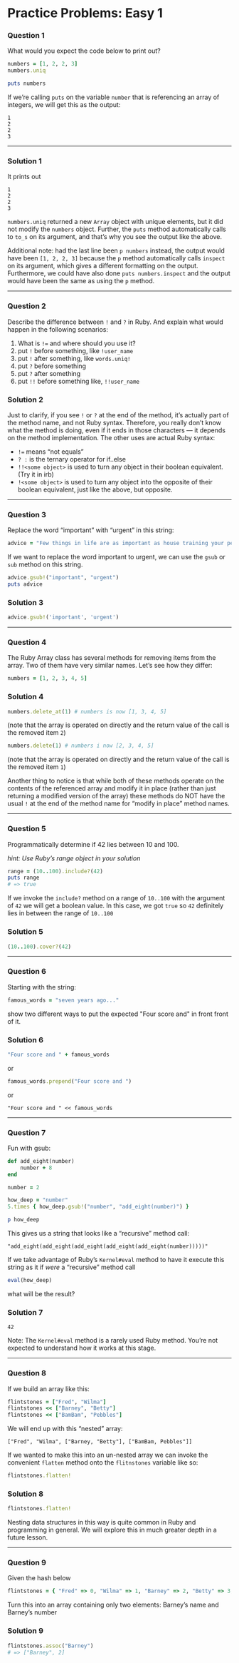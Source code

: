 # Practice Problems: Easy 1
### Question 1

What would you expect the code below to print out?

```rb 
numbers = [1, 2, 2, 3]
numbers.uniq 

puts numbers
```

If we’re calling `puts` on the variable `number` that is referencing an array of integers, we will get this as the output:

```
1
2
2
3
```


- - - -

### Solution 1 

It prints out

```
1
2
2
3
```

`numbers.uniq` returned a new `Array` object with unique elements, but it did not modify the `numbers` object. Further, the `puts` method automatically calls to `to_s` on its argument, and that’s why you see the output like the above.

Additional note: had the last line been `p numbers` instead, the output would have been `[1, 2, 2, 3]` because the `p` method automatically calls `inspect` on its argument, which gives a different formatting on the output. Furthermore, we could have also done `puts numbers.inspect` and the output would have been the same as using the `p` method.

- - - -

### Question 2

Describe the difference between `!` and `?` in Ruby. And explain what would happen in the following scenarios:

1. What is `!=` and where should you use it?
2. put `!` before something, like `!user_name`
3. put `!` after something, like `words.uniq!`
4. put `?` before something 
5. put `?` after something 
6. put `!!` before something like, `!!user_name` 

### Solution 2

Just to clarify, if you see `!` or `?` at the end of the method, it’s actually part of the method name, and not Ruby syntax. Therefore, you really don’t know what the method is doing, even if it ends in those characters — it depends on the method implementation. The other uses are actual Ruby syntax:

* `!=` means “not equals”
* `? :` is the ternary operator for if..else 
* `!!<some object>` is used to turn any object in their boolean equivalent. (Try it in irb)
* `!<some object>` is used to turn any object into the opposite of their boolean equivalent, just like the above, but opposite.

- - - -

### Question 3

Replace the word “important” with “urgent” in this string:

```rb 
advice = "Few things in life are as important as house training your pet dinosaur" 
```

If we want to replace the word important to urgent, we can use the `gsub` or `sub` method on this string.

```rb
advice.gsub!("important", "urgent")
puts advice
```

### Solution 3

```rb
advice.gsub!('important', 'urgent')
```

- - - -

### Question 4

The Ruby Array class has several methods for removing items from the array. Two of them have very similar names. Let’s see how they differ:

```rb 
numbers = [1, 2, 3, 4, 5]
```

### Solution 4 

```rb
numbers.delete_at(1) # numbers is now [1, 3, 4, 5]
```

(note that the array is operated on directly and the return value of the call is the removed item `2`)

```rb 
numbers.delete(1) # numbers i now [2, 3, 4, 5]
```

(note that the array is operated on directly and the return value of the call is the removed item `1`) 

Another thing to notice is that while both of these methods operate on the contents of the referenced array and modify it in place (rather than just returning a modified version of the array) these methods do NOT have the usual `!` at the end of the method name for “modify in place” method names. 

- - - -

### Question 5

Programmatically determine if 42 lies between 10 and 100.

*hint: Use Ruby’s range object in your solution*

```rb
range = (10..100).include?(42)
puts range
# => true
```

If we invoke the `include?` method on a range of `10..100` with the argument of `42` we will get a boolean value. In this case, we got `true` so `42` definitely lies in between the range of `10..100` 

### Solution 5

```rb 
(10..100).cover?(42)
```

- - - -

### Question 6

Starting with the string:

```rb 
famous_words = "seven years ago..."
```

show two different ways to put the expected "Four score and" in front front of it.

### Solution 6 

```rb 
"Four score and " + famous_words
```

or 

```rb 
famous_words.prepend("Four score and ")
```

or 

```
"Four score and " << famous_words
```

- - - -
### Question 7

Fun with gsub: 

```rb 
def add_eight(number)
	number + 8
end 

number = 2 

how_deep = "number"
5.times { how_deep.gsub!("number", "add_eight(number)") }

p how_deep
```

This gives us a string that looks like a “recursive” method call:

```
"add_eight(add_eight(add_eight(add_eight(add_eight(number)))))"
```

If we take advantage of Ruby’s `Kernel#eval` method to have it execute this string as it if *were* a “recursive” method call

```rb 
eval(how_deep)
```

what will be the result?

### Solution 7

```
42
```

Note: The `Kernel#eval` method is a rarely used Ruby method. You’re not expected to understand how it works at this stage.

- - - -

### Question 8 

If we build an array like this:

```rb 
flintstones = ["Fred", "Wilma"]
flintstones << ["Barney", "Betty"]
flintstones << ["BamBam", "Pebbles"]
```

We will end up with this “nested” array:

```
["Fred", "Wilma", ["Barney, "Betty"], ["BamBam, Pebbles"]]
```

If we wanted to make this into an un-nested array we can invoke the convenient `flatten` method onto the `flitnstones` variable like so:

```rb 
flintstones.flatten!
```

### Solution 8 

```rb 
flintstones.flatten!
```

Nesting data structures in this way is quite common in Ruby and programming in general. We will explore this in much greater depth in a future lesson.

- - - -

### Question 9 

Given the hash below

```rb 
flintstones = { "Fred" => 0, "Wilma" => 1, "Barney" => 2, "Betty" => 3, "BamBam" => 4, "Pebbles" => 5 }
```

Turn this into an array containing only two elements: Barney’s name and Barney’s number

### Solution 9 

```rb 
flintstones.assoc("Barney")
# => ["Barney", 2]
```
